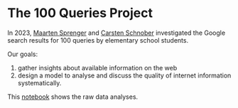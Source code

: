 # The 100 Queries Project

In 2023, [Maarten Sprenger](https://github.com/Maaspr) and [Carsten Schnober](https://github.com/carschno) investigated the Google search results for 100 queries by elementary school students.

Our goals:
1. gather insights about available information on the web
2. design a model to analyse and discuss the quality of internet information systematically.

This [notebook](https://github.com/SlimZoeken/100queries/blob/main/notebooks/analysis.ipynb) shows the raw data analyses.
